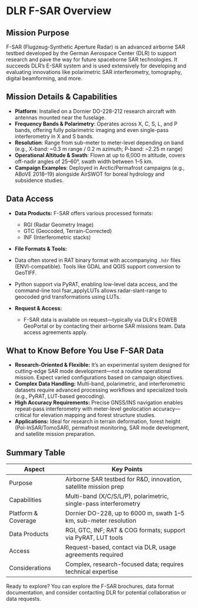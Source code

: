 # DLR F-SAR Overview

## Mission Purpose
F-SAR (Flugzeug-Synthetic Aperture Radar) is an advanced airborne SAR testbed developed by the German Aerospace Center (DLR) to support research and pave the way for future spaceborne SAR technologies. It succeeds DLR’s E-SAR system and is used extensively for developing and evaluating innovations like polarimetric SAR interferometry, tomography, digital beamforming, and more.

## Mission Details & Capabilities
- **Platform**: Installed on a Dornier DO-228-212 research aircraft with antennas mounted near the fuselage.
- **Frequency Bands & Polarimetry**: Operates across X, C, S, L, and P bands, offering fully polarimetric imaging and even single-pass interferometry in X and S bands.
- **Resolution**: Range from sub-meter to meter-level depending on band (e.g., X-band: ~0.3 m range / 0.2 m azimuth; P-band: ~2.25 m range)
- **Operational Altitude & Swath**: Flown at up to 6,000 m altitude, covers off-nadir angles of 25–60°, swath width between 1–5 km.
- **Campaign Examples**: Deployed in Arctic/Permafrost campaigns (e.g., ABoVE 2018–19) alongside AirSWOT for boreal hydrology and subsidence studies.

## Data Access
- **Data Products:** F-SAR offers various processed formats:
  - RGI (Radar Geometry Image)
  - GTC (Geocoded, Terrain-Corrected)
  - INF (Interferometric stacks)

- **File Formats & Tools:**
-   Data often stored in RAT binary format with accompanying `.hdr` files (ENVI-compatible). Tools like GDAL and QGIS support conversion to GeoTIFF.
-   Python support via PyRAT, enabling low-level data access, and the command-line tool fsar_applyLUTs allows radar-slant-range to geocoded grid transformations using LUTs.

- **Request & Access:**
  - F-SAR data is available on request—typically via DLR's EOWEB GeoPortal or by contacting their airborne SAR missions team. Data access agreements apply.

## What to Know Before You Use F-SAR Data
- **Research-Oriented & Flexible:** It’s an experimental system designed for cutting-edge SAR mode development—not a routine operational mission. Expect varied configurations based on campaign objectives.
- **Complex Data Handling:** Multi-band, polarimetric, and interferometric datasets require advanced processing workflows and specialized tools (e.g., PyRAT, LUT-based geocoding).
- **High Accuracy Requirements:** Precise GNSS/INS navigation enables repeat-pass interferometry with meter-level geolocation accuracy—critical for elevation mapping and forest structure studies.
- **Applications:** Ideal for research in terrain deformation, forest height (Pol-InSAR/TomoSAR), permafrost monitoring, SAR mode development, and satellite mission preparation.

## Summary Table

| **Aspect**              | **Key Points**                                                                                      |
|---------------------|-------------------------------------------------------------------------------------------------|
| Purpose             | Airborne SAR testbed for R&D, innovation, satellite mission prep                              |
| Capabilities | Multi-band (X/C/S/L/P), polarimetric, single-pass interferometry |
| Platform & Coverage         | Dornier DO-228, up to 6000 m, swath 1–5 km, sub-meter resolution              |
| Data Products         | RGI, GTC, INF; RAT & COG formats; support via PyRAT, LUT tools                     |
| Access         | Request-based, contact via DLR, usage agreements required                     |
| Considerations         | Complex, research-focused data; requires technical expertise                     |


Ready to explore? You can explore the F-SAR brochures, data format documentation, and consider contacting DLR for potential collaboration or data requests.

